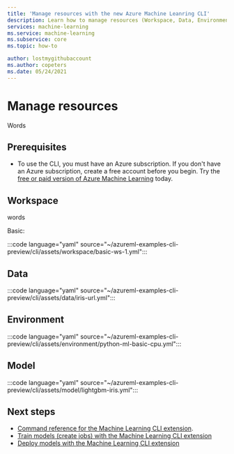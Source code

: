 ```yaml
---
title: 'Manage resources with the new Azure Machine Leanring CLI'
description: Learn how to manage resources (Workspace, Data, Environment, etc.) using the Azure CLI extension for Machine Learning.
services: machine-learning
ms.service: machine-learning
ms.subservice: core
ms.topic: how-to

author: lostmygithubaccount
ms.author: copeters
ms.date: 05/24/2021
---
```


# Manage resources

Words

## Prerequisites

- To use the CLI, you must have an Azure subscription. If you don't have an Azure subscription, create a free account before you begin. Try the [free or paid version of Azure Machine Learning](https://aka.ms/AMLFree) today.

## Workspace

words

Basic:

:::code language="yaml" source="~/azureml-examples-cli-preview/cli/assets/workspace/basic-ws-1.yml":::

## Data

:::code language="yaml" source="~/azureml-examples-cli-preview/cli/assets/data/iris-url.yml":::

## Environment

:::code language="yaml" source="~/azureml-examples-cli-preview/cli/assets/environment/python-ml-basic-cpu.yml":::

## Model

:::code language="yaml" source="~/azureml-examples-cli-preview/cli/assets/model/lightgbm-iris.yml":::

## Next steps

- [Command reference for the Machine Learning CLI extension](/cli/azure/ext/ml/ml).
- [Train models (create jobs) with the Machine Learning CLI extension](how-to-train-cli.md)
- [Deploy models with the Machine Learning CLI extension](how-to-deploy-cli.md)
